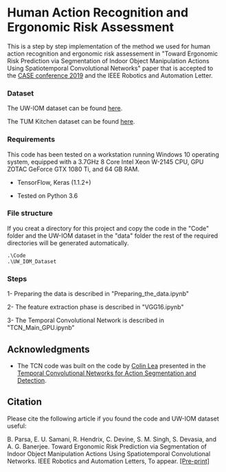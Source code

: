 # Human Action Recognition and Ergonomic Risk Assessment 

This is a step by step implementation of the method we used for human action recognition and ergonomic risk assessement in "Toward Ergonomic Risk Prediction via Segmentation of Indoor Object Manipulation Actions Using Spatiotemporal Convolutional Networks" paper that is accepted to the [CASE conference 2019](https://www.ieee-ras.org/component/rseventspro/event/1488-case-2019-international-conference-on-automation-science-and-engineering) and the IEEE Robotics and Automation Letter.

### Dataset

The UW-IOM dataset can be found [here](https://data.mendeley.com/datasets/xwzzkxtf9s/draft?a=c81c8954-6cad-4888-9bec-6e7e09782a01).

The TUM Kitchen dataset can be found [here](https://ias.in.tum.de/dokuwiki/software/kitchen-activity-data).

### Requirements

This code has been tested on a workstation running Windows 10 operating system, equipped with a 3.7GHz 8 Core Intel Xeon W-2145 CPU, GPU ZOTAC GeForce GTX 1080 Ti, and 64 GB RAM.

* TensorFlow, Keras (1.1.2+)

* Tested on Python 3.6

### File structure

If you creat a directory for this project and copy the code in the "Code" folder and the UW-IOM dataset in the "data" folder the rest of the required directories will be generated automatically. 

```
.\Code
.\UW_IOM_Dataset
```
### Steps
1- Preparing the data is described in "Preparing_the_data.ipynb"

2- The feature extraction phase is described in "VGG16.ipynb"

3- The Temporal Convolutional Network is described in "TCN_Main_GPU.ipynb"
## Acknowledgments

* The TCN code was built on the code by [Colin Lea](https://github.com/colincsl/TemporalConvolutionalNetworks) presented in the [Temporal Convolutional Networks for Action Segmentation and Detection](https://arxiv.org/abs/1611.05267).

## Citation
Please cite the following article if you found the code and UW-IOM dataset useful:

B. Parsa, E. U. Samani, R. Hendrix, C. Devine, S. M. Singh, S. Devasia, and A. G. Banerjee. Toward Ergonomic Risk Prediction via Segmentation of Indoor Object Manipulation Actions Using Spatiotemporal Convolutional Networks. IEEE Robotics and Automation Letters, To appear. [[Pre-print]](https://arxiv.org/abs/1902.05176)
